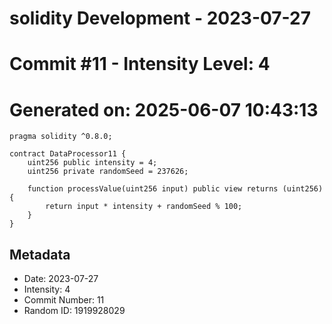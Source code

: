 ﻿# solidity Development - 2023-07-27
# Commit #11 - Intensity Level: 4
# Generated on: 2025-06-07 10:43:13
```solidity
pragma solidity ^0.8.0;

contract DataProcessor11 {
    uint256 public intensity = 4;
    uint256 private randomSeed = 237626;

    function processValue(uint256 input) public view returns (uint256) {
        return input * intensity + randomSeed % 100;
    }
}
```
## Metadata
- Date: 2023-07-27
- Intensity: 4
- Commit Number: 11
- Random ID: 1919928029
